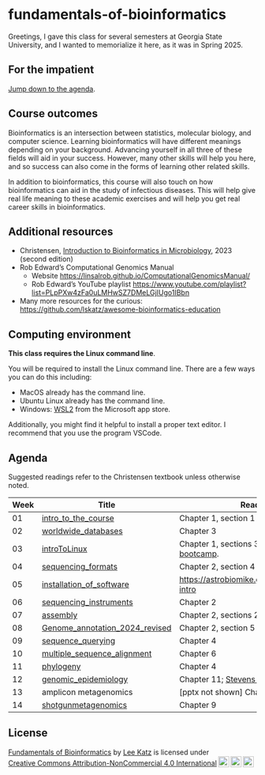 # fundamentals-of-bioinformatics

Greetings, I gave this class for several semesters at Georgia State University, and I wanted to memorialize it here, as it was in Spring 2025.

## For the impatient

[Jump down to the agenda](#agenda).

## Course outcomes

Bioinformatics is an intersection between statistics, molecular biology, and computer science. Learning bioinformatics will have different meanings depending on your background. Advancing yourself in all three of these fields will aid in your success. However, many other skills will help you here, and so success can also come in the forms of learning other related skills.

In addition to bioinformatics, this course will also touch on how bioinformatics can aid in the study of infectious diseases. This will help give real life meaning to these academic exercises and will help you get real career skills in bioinformatics.

## Additional resources

* Christensen, [Introduction to Bioinformatics in Microbiology](https://a.co/d/6LzF0Oe), 2023 (second edition)
* Rob Edward’s Computational Genomics Manual 
  * Website <https://linsalrob.github.io/ComputationalGenomicsManual/>
  * Rob Edward’s YouTube playlist <https://www.youtube.com/playlist?list=PLpPXw4zFa0uLMHwSZ7DMeLGjIUgo1IBbn>
* Many more resources for the curious: <https://github.com/lskatz/awesome-bioinformatics-education>

## Computing environment

**This class requires the Linux command line**.

You will be required to install the Linux command line. There are a few ways you can do this including:

* MacOS already has the command line.
* Ubuntu Linux already has the command line.
* Windows: [WSL2](https://apps.microsoft.com/store/detail/windows-subsystem-for-linux/9P9TQF7MRM4R) from the Microsoft app store.

Additionally, you might find it helpful to install a proper text editor. I recommend that you use the program VSCode.

## Agenda

Suggested readings refer to the Christensen textbook unless otherwise noted.

| Week | Title | Readings | Quiz |
|----------|---------|----------|--------|
| 01 | [intro_to_the_course](files/01-intro_to_the_course.pptx) | Chapter 1, section 1 | - |
| 02 | [worldwide_databases](files/02-worldwide_databases.pptx) | Chapter 3 | [quiz](quizzes/02-worldwide_databases.md) |
| 03 | [introToLinux](files/03-jsw_introToLinux.pptx) | Chapter 1, sections 3 through 5. [UCDavis bootcamp](files/03-Linux_boot_camp.pdf). | [quiz](quizzes/03-jsw_introToLinux.md) |
| 04 | [sequencing_formats](files/04-sequencing_formats.pptx) | Chapter 2, section 4 | [quiz](quizzes/04-sequencing_formats.md) |
| 05 | [installation_of_software](files/05-installation_of_software.pptx) | <https://astrobiomike.github.io/unix/conda-intro>  | [quiz](quizzes/05-installation_of_software.md) | 
| 06 | [sequencing_instruments](files/06-sequencing_instruments.pptx) | Chapter 2 | [quiz](quizzes/06-sequencing_instruments.md) |
| 07 | [assembly](files/07-assembly.pptx) | Chapter 2, sections 2-3 | [quiz](quizzes/07-assembly.md) |
| 08 | [Genome_annotation_2024_revised](files/08-Genome_annotation_2024_revised.pptx) | Chapter 2, section 5 | [quiz](quizzes/08-Genome_annotation_2024_revised.md) |
| 09 | [sequence_querying](files/09-sequence_querying.pptx) | Chapter 4 | [quiz](quizzes/09-sequence_querying.md) |
| 10 | [multiple_sequence_alignment](files/10-multiple_sequence_alignment.pptx) | Chapter 6 | [quiz](quizzes/10-multiple_sequence_alignment.md) |
| 11 | [phylogeny](files/11-phylogeny.pptx) | Chapter 4 | [quiz](quizzes/11-phylogeny.md) |
| 12 | [genomic_epidemiology](files/12-genomic_epidemiology.pptx) | Chapter 11; [Stevens et al 2022](https://doi.org/10.4315/JFP-21-437) | [quiz](quizzes/12-genomic_epidemiology.md) |
| 13 | amplicon metagenomics | [pptx not shown] Chapter 9 |  [quiz](quizzes/13-amplicon-metagenomics.md) |
| 14 | [shotgunmetagenomics](files/14-metagenomics.pptx) | Chapter 9 | [quiz](quizzes/14-shotgun-metagenomics.md) |

## License

<p xmlns:cc="http://creativecommons.org/ns#" xmlns:dct="http://purl.org/dc/terms/"><a property="dct:title" rel="cc:attributionURL" href="https://github.com/lskatz/fundamentals-of-bioinformatics">Fundamentals of Bioinformatics</a> by <a rel="cc:attributionURL dct:creator" property="cc:attributionName" href="https://lskatz.github.io">Lee Katz</a> is licensed under <a href="https://creativecommons.org/licenses/by-nc/4.0/?ref=chooser-v1" target="_blank" rel="license noopener noreferrer" style="display:inline-block;">Creative Commons Attribution-NonCommercial 4.0 International<img style="height:22px!important;margin-left:3px;vertical-align:text-bottom;" src="https://mirrors.creativecommons.org/presskit/icons/cc.svg?ref=chooser-v1" alt=""><img style="height:22px!important;margin-left:3px;vertical-align:text-bottom;" src="https://mirrors.creativecommons.org/presskit/icons/by.svg?ref=chooser-v1" alt=""><img style="height:22px!important;margin-left:3px;vertical-align:text-bottom;" src="https://mirrors.creativecommons.org/presskit/icons/nc.svg?ref=chooser-v1" alt=""></a></p>